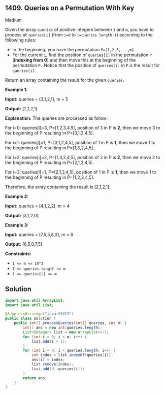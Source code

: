 ## 1409\. Queries on a Permutation With Key

Medium

Given the array `queries` of positive integers between `1` and `m`, you have to process all `queries[i]` (from `i=0` to `i=queries.length-1`) according to the following rules:

*   In the beginning, you have the permutation `P=[1,2,3,...,m]`.
*   For the current `i`, find the position of `queries[i]` in the permutation `P` (**indexing from 0**) and then move this at the beginning of the permutation `P.` Notice that the position of `queries[i]` in `P` is the result for `queries[i]`.

Return an array containing the result for the given `queries`.

**Example 1:**

**Input:** queries = [3,1,2,1], m = 5

**Output:** [2,1,2,1]

**Explanation:** The queries are processed as follow:

For i=0: queries[i]=3, P=[1,2,3,4,5], position of 3 in P is **2**, then we move 3 to the beginning of P resulting in P=[3,1,2,4,5]. 

For i=1: queries[i]=1, P=[3,1,2,4,5], position of 1 in P is **1**, then we move 1 to the beginning of P resulting in P=[1,3,2,4,5]. 

For i=2: queries[i]=2, P=[1,3,2,4,5], position of 2 in P is **2**, then we move 2 to the beginning of P resulting in P=[2,1,3,4,5]. 

For i=3: queries[i]=1, P=[2,1,3,4,5], position of 1 in P is **1**, then we move 1 to the beginning of P resulting in P=[1,2,3,4,5]. 

Therefore, the array containing the result is [2,1,2,1].

**Example 2:**

**Input:** queries = [4,1,2,2], m = 4

**Output:** [3,1,2,0]

**Example 3:**

**Input:** queries = [7,5,5,8,3], m = 8

**Output:** [6,5,0,7,5]

**Constraints:**

*   `1 <= m <= 10^3`
*   `1 <= queries.length <= m`
*   `1 <= queries[i] <= m`

## Solution

```java
import java.util.ArrayList;
import java.util.List;

@SuppressWarnings("java:S5413")
public class Solution {
    public int[] processQueries(int[] queries, int m) {
        int[] ans = new int[queries.length];
        List<Integer> list = new ArrayList<>();
        for (int i = 0; i < m; i++) {
            list.add(i + 1);
        }
        for (int i = 0; i < queries.length; i++) {
            int index = list.indexOf(queries[i]);
            ans[i] = index;
            list.remove(index);
            list.add(0, queries[i]);
        }
        return ans;
    }
}
```